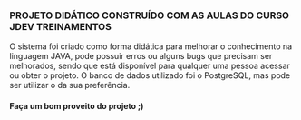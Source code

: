 ### PROJETO DIDÁTICO CONSTRUÍDO COM AS AULAS DO CURSO JDEV TREINAMENTOS

O sistema foi criado como forma didática para melhorar o conhecimento na linguagem JAVA, pode possuir erros ou alguns bugs que precisam ser melhorados, sendo que está disponível para qualquer uma pessoa acessar ou obter o projeto.
O banco de dados utilizado foi o PostgreSQL, mas pode ser utilizar o da sua preferência.

#### Faça um bom proveito do projeto ;)
